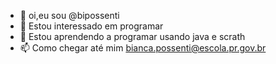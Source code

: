- 👋 oi,eu sou @bipossenti
- 👀 Estou interessado em programar
- 🌱 Estou aprendendo a programar usando java e scrath
- 📫 Como chegar até mim bianca.possenti@escola.pr.gov.br


